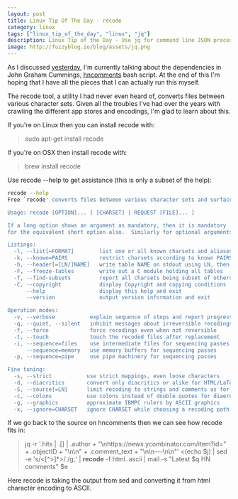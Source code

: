 ```yaml
---
layout: post
title: Linux Tip Of The Day - recode
category: linux
tags: ["linux_tip_of_the_day", "linux", "jq"]
description: Linux Tip of the Day - Use jq for command line JSON processing.
image: http://fuzzyblog.io/blog/assets/jq.png
---
```

As I discussed [yesterday](http://fuzzyblog.io/blog/linux/2017/02/06/linux-tip-of-the-day-jq.html), I'm currently talking about the dependencies in John Graham Cummings, [hncomments](https://github.com/jgrahamc/hncomments/blob/master/hncomments) bash script.  At the end of this I'm hoping that I have all the pieces that I can actually run this myself.  

The recode tool, a utility I had never even heard of, converts files between various character sets.  Given all the troubles I've had over the years with crawling the different app stores and encodings, I'm glad to learn about this.

If you're on Linux then you can install recode with:

> sudo apt-get install recode 

If you're on OSX then install recode with: 

> brew install recode

Use recode --help to get assistance (this is only a subset of the help):

```bash
recode --help
Free `recode' converts files between various character sets and surfaces.

Usage: recode [OPTION]... [ [CHARSET] | REQUEST [FILE]... ]

If a long option shows an argument as mandatory, then it is mandatory
for the equivalent short option also.  Similarly for optional arguments.

Listings:
  -l, --list[=FORMAT]        list one or all known charsets and aliases
  -k, --known=PAIRS          restrict charsets according to known PAIRS list
  -h, --header[=[LN/]NAME]   write table NAME on stdout using LN, then exit
  -F, --freeze-tables        write out a C module holding all tables
  -T, --find-subsets         report all charsets being subset of others
  -C, --copyright            display Copyright and copying conditions
      --help                 display this help and exit
      --version              output version information and exit

Operation modes:
  -v, --verbose           explain sequence of steps and report progress
  -q, --quiet, --silent   inhibit messages about irreversible recodings
  -f, --force             force recodings even when not reversible
  -t, --touch             touch the recoded files after replacement
  -i, --sequence=files    use intermediate files for sequencing passes
      --sequence=memory   use memory buffers for sequencing passes
  -p, --sequence=pipe     use pipe machinery for sequencing passes

Fine tuning:
  -s, --strict           use strict mappings, even loose characters
  -d, --diacritics       convert only diacritics or alike for HTML/LaTeX
  -S, --source[=LN]      limit recoding to strings and comments as for LN
  -c, --colons           use colons instead of double quotes for diaeresis
  -g, --graphics         approximate IBMPC rulers by ASCII graphics
  -x, --ignore=CHARSET   ignore CHARSET while choosing a recoding path
```

If we go back to the source on hncomments then we can see how recode fits in:

> jq -r '.hits | .[] | .author + "\nhttps://news.ycombinator.com/item?id=" + .objectID + "\n\n" + .comment_text + "\n\n---\n\n"' <(echo $j) | sed -e 's/<[^>]*>/ /g;' | **recode** -f html..ascii | mail -s "Latest $q HN comments" $e

Here recode is taking the output from sed and converting it from html character encoding to ASCII.  